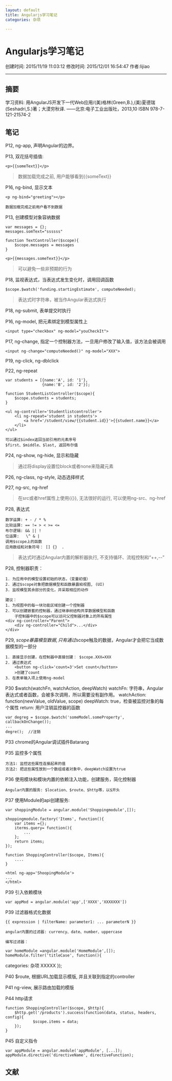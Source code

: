 ```yaml
---
layout: default
title: Angularjs学习笔记
categories: 杂项

---
```


# Angularjs学习笔记
创建时间: 2015/11/19 11:03:12  修改时间: 2015/12/01 16:54:47 作者:lijiao

----

## 摘要

学习资料:  用AngularJS开发下一代Web应用/(美)格林(Green,B.),(美)夏德瑞(Seshadri,S.)著；大漠穷秋译. ——北京:电子工业出版社，2013,10 ISBN 978-7-121-21574-2

## 笔记

P12, ng-app, 声明Angular的边界。

P13, 双花括号插值:

	<p>{{someText}}</p>

>数据加载完成之前, 用户能够看到{{someText}}

P16, ng-bind, 显示文本

	<p ng-bind="greeting"></p>

	数据加载完成之前用户看不到数据

P13, 创建模型对象容纳数据

	var messages = {};
	messages.somText="ssssss"

	function TextController($scope){
		$scope.messages = messages
	}

	<p>{{messages.someText}}</p>

>可以避免一些非预期的行为


P18, 监视表达式，当表达式发生变化时，调用回调函数

	$scope.$watch('funding.startingEstimate', computeNeeded);

>表达式时字符串，被当作Angular表达式执行

P18, ng-submit, 表单提交时执行

P16, ng-model, 把元素绑定到模型属性上

	<input type="checkbox" ng-model="youCheckIt">

P17, ng-change, 指定一个控制器方法，一旦用户修改了输入值，该方法会被调用

	<input ng-change="computeNeeded()" ng-model="XXX">

P19, ng-click, ng-dblclick

P22, ng-repeat

	var students = [{name:'A', id: '1'},
	                {name:'B', id: '2'}];

	function StudentListController($scope){
		$scope.students = students;
	}

	<ul ng-controller='Studentlistcontroller'>
		<li ng-repeat='student in students'>
			<a href='/student/view/{{student.id}}'>{{student.name}}</a>
		</li>
	</ul>

	可以通过$index返回当前引用的元素序号
	$first、$middle、$last, 返回布尔值

P24, ng-show, ng-hide, 显示和隐藏

>通过将display设置位block或者none来隐藏元素

P26, ng-class, ng-style, 动态选择样式

P27, ng-src, ng-href

>在src或者href属性上使用{{}}, 无法很好的运行, 可以使用ng-src、ng-href

P28, 表达式

	数学运算: + - / * %
	比较运算: == != > < >= <=
	布尔逻辑: && || !
	位运算:   \^ & |
	调用$scope上的函数
	应用数组和对象符号： [] {}  .

>表达式时通过Angular内置的解析器执行, 不支持循环、流程控制和“++,--"

P28, 控制器职责：

	1. 为应用中的模型设置初始的状态，（变量初值）
	2. 通过$scope对象把数据模型和函数暴露給视图, (UI)
	3. 监视模型其余部分的变化，并采取相应的动作

	建议：
	1. 为视图中的每一块功能区域创建一个控制器
	2. 可以创建嵌套的控制器，通过继承树结构共享数据模型和函数
		子控制器中的$scope可以访问父控制器对象上的所有属性
	<div ng-controller="Parent">
		<div ng-controller="Child">...</div>
	</div>

P29, $scope暴露模型数据, 只有通过$scope触及的数据，Angular才会把它当成数据模型的一部分

	1. 直接显示创建，在控制器中直接创建： $scope.XXX=XXX
	2. 通过表达式
		<button ng-click='count=3'>Set count</button>
		>创建了count
	3. 在表单输入项上使用ng-model

P30 $watch(watchFn, watchAction, deepWatch)
	watchFn:      字符串，Angular表达式或者函数，会被多次调用，所以需要没有副作用。
	watchAction:  function(newValue, oldValue, scope)
	deepWatch:    true，检查被监控对象的每个属性
	return:       用户注销监控器的函数

	var degreg = $scope.$watch('someModel.someProperty', callbackOnChange());
	...
	degre();  //注销

P33 chrome的Angular调试插件Batarang

P35 监控多个属性

	方法1: 监控这些属性连接起来的值
	方法2: 把这些属性放到一个数组或者对象中，deepWatch设置为true

P36 使用模块和模块内置的依赖注入功能，创建服务，简化控制器

	Angular内置的服务: $location、$route、$http等，以$开头

P37 使用Module的api创建服务:

	var shoppingModule = angular.module('Shoppingmodule',[]);

	shoppingmodule.factory('Items', function(){
		var items ={};
		iterms.query= function(){
			...
		};
		return items;
	});
	
	function ShoppingController($scope, Items){
		....
	}

	<html ng-app='ShoopingModule'>
	...
	</html>

P39 引入依赖模块

	var appMod = angular.module('app',['XXXX','XXXXXXX'])

P39 过滤器格式化数据

	{{ expression | filterName: parameter1: ... parameterN }}

	angular内置的过滤器: currency、date、number、uppercase

	编写过滤器：

	var homeModule =angular.module('HomeModule',[]);
	homeModule.filter('titleCase', function(){
categories: 杂项
		XXXXX
		});

P40 $route, 根据URL加载显示模版, 并且关联到指定的controller

P41 ng-view, 展示路由加载的模版

P44 http请求

	function ShoppingController($scope, $http){
		$http.get('/products').success(function(data, status, headers, config){
				$scope.items = data;
		});
	}

P45 自定义指令

	var appModule = angular.module('appModule', [...]);
	appModule.directive('directiveName', directiveFunction);


## 文献




